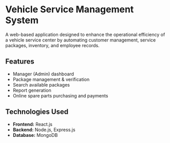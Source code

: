 # Vehicle Service Management System

A web-based application designed to enhance the operational efficiency of a vehicle service center by automating customer management, service packages, inventory, and employee records.

## Features
- Manager (Admin) dashboard
- Package management & verification
- Search available packages
- Report generation
- Online spare parts purchasing and payments

## Technologies Used
- **Frontend:** React.js  
- **Backend:** Node.js, Express.js  
- **Database:** MongoDB  
